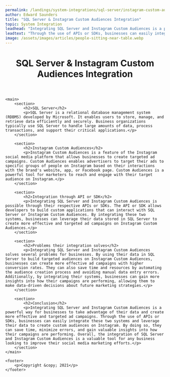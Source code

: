```yaml
---
permalink: /landings/system-integrations/sql-server/instagram-custom-audiences
author: Edward Saunders
title: "SQL Server & Instagram Custom Audiences Integration"
topic: System Integration
leadhead: "Integrating SQL Server and Instagram Custom Audiences is a powerful way for businesses to take advantage of their data and create more effective and targeted ad campaigns"
leadtext: "Through the use of APIs or SDKs, businesses can easily integrate these two systems and leverage their data to create custom audiences on Instagram. By doing so, they can save time, minimize errors, and gain valuable insights into how their campaigns are performing. Overall, the integration of SQL Server and Instagram Custom Audiences is a valuable tool for any business looking to improve their social media marketing efforts."
image: /assets/images/articles/people-sitting-near-table.webp
---
```

<div class="arttext">	<header>
		<h1>SQL Server & Instagram Custom Audiences Integration</h1>
	</header>

	<main>
		<section>
			<h2>SQL Server</h2>
			<p>SQL Server is a relational database management system (RDBMS) developed by Microsoft. It enables users to store, manage, and retrieve data efficiently and securely. Business organizations typically use SQL Server to handle large amounts of data, process transactions, and support their critical applications.</p>
		</section>

		<section>
			<h2>Instagram Custom Audiences</h2>
			<p>Instagram Custom Audiences is a feature of the Instagram social media platform that allows businesses to create targeted ad campaigns. Custom Audiences enables advertisers to target their ads to specific groups of people on Instagram based on their interactions with the brand's website, app, or Facebook page. Custom Audiences is a powerful tool for marketers to reach and engage with their target audience on Instagram.</p>
		</section>

		<section>
			<h2>Integration through API or SDK</h2>
			<p>Integrating SQL Server and Instagram Custom Audiences is possible through their respective APIs or SDKs. The API or SDK allows developers to build custom applications that can interact with SQL Server or Instagram Custom Audiences. By integrating these two systems, businesses can leverage their data stored in SQL Server to create more effective and targeted ad campaigns on Instagram Custom Audiences.</p>
		</section>

		<section>
			<h2>Problems their integration solves</h2>
			<p>Integrating SQL Server and Instagram Custom Audiences solves several problems for businesses. By using their data in SQL Server to build targeted audiences on Instagram Custom Audiences, businesses can create more effective ad campaigns with higher conversion rates. They can also save time and resources by automating the audience creation process and avoiding manual data entry errors. Additionally, by integrating their systems, businesses can gain more insights into how their campaigns are performing, allowing them to make data-driven decisions about future marketing strategies.</p>
		</section>

		<section>
			<h2>Conclusion</h2>
			<p>Integrating SQL Server and Instagram Custom Audiences is a powerful way for businesses to take advantage of their data and create more effective and targeted ad campaigns. Through the use of APIs or SDKs, businesses can easily integrate these two systems and leverage their data to create custom audiences on Instagram. By doing so, they can save time, minimize errors, and gain valuable insights into how their campaigns are performing. Overall, the integration of SQL Server and Instagram Custom Audiences is a valuable tool for any business looking to improve their social media marketing efforts.</p>
		</section>
	</main>

	<footer>
		<p>Copyright &copy; 2021</p>
	</footer>
</div>